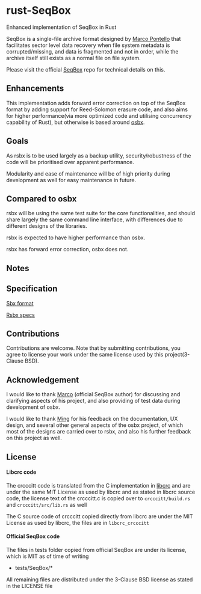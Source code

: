 # rust-SeqBox
Enhanced implementation of SeqBox in Rust

SeqBox is a single-file archive format designed by [Marco Pontello](https://github.com/MarcoPon) that facilitates sector level data recovery when file system metadata is corrupted/missing, and data is fragmented and not in order, while the archive itself still exists as a normal file on file system.

Please visit the official [SeqBox](https://github.com/MarcoPon/SeqBox) repo for technical details on this.

## Enhancements
This implementation adds forward error correction on top of the SeqBox format by adding support for Reed-Solomon erasure code, and also aims for higher performance(via more optimized code and utilising concurrency capability of Rust), but otherwise is based around [osbx](https://github.com/darrenldl/ocaml-SeqBox).

## Goals
As rsbx is to be used largely as a backup utility, security/robustness of the code will be prioritised over apparent performance.

Modularity and ease of maintenance will be of high priority during development as well for easy maintenance in future.

## Compared to osbx
rsbx will be using the same test suite for the core functionalities, and should share largely the same command line interface, with differences due to different designs of the libraries.

rsbx is expected to have higher performance than osbx.

rsbx has forward error correction, osbx does not.

## Notes

## Specification
[Sbx format](SBX_FORMAT.md)

[Rsbx specs](RSBX_SPECS.md)

## Contributions
Contributions are welcome. Note that by submitting contributions, you agree to license your work under the same license used by this project(3-Clause BSD).

## Acknowledgement
I would like to thank [Marco](https://github.com/MarcoPon) (official SeqBox author) for discussing and clarifying aspects of his project, and also providing of test data during development of osbx.

I would like to thank [Ming](https://github.com/mdchia/) for his feedback on the documentation, UX design, and several other general aspects of the osbx project, of which most of the designs are carried over to rsbx, and also his further feedback on this project as well.

## License

#### Libcrc code
The crcccitt code is translated from the C implementation in [libcrc](https://github.com/lammertb/libcrc) and are under the same MIT License as used by libcrc and as stated in libcrc source code, the license text of the crcccitt.c is copied over to ```crcccitt/build.rs``` and ```crcccitt/src/lib.rs``` as well

The C source code of crcccitt copied directly from libcrc are under the MIT License as used by libcrc, the files are in ```libcrc_crcccitt```

#### Official SeqBox code
The files in tests folder copied from official SeqBox are under its license, which is MIT as of time of writing
  - tests/SeqBox/*

All remaining files are distributed under the 3-Clause BSD license as stated in the LICENSE file

